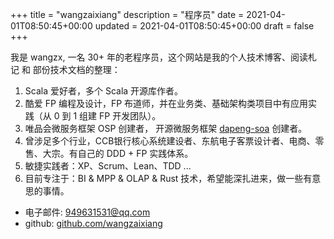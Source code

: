 +++
title = "wangzaixiang"
description = "程序员"
date = 2021-04-01T08:50:45+00:00
updated = 2021-04-01T08:50:45+00:00
draft = false
+++

我是 wangzx, 一名 30+ 年的老程序员，这个网站是我的个人技术博客、阅读札记 和 部份技术文档的整理：

1. Scala 爱好者，多个 Scala 开源库作者。
2. 酷爱 FP 编程及设计，FP 布道师，并在业务类、基础架构类项目中有应用实践（从 0 到 1 组建 FP 开发团队）。
3. 唯品会微服务框架 OSP 创建者， 开源微服务框架 [dapeng-soa](github.com/dapeng-soa) 创建者。
4. 曾涉足多个行业，CCB银行核心系统建设者、东航电子客票设计者、电商、零售、大宗。有自己的 DDD  + FP 实践体系。 
5. 敏捷实践者：XP、Scrum、Lean、TDD ... 
6. 目前专注于：BI & MPP & OLAP & Rust 技术，希望能深扎进来，做一些有意思的事情。

- 电子邮件: [949631531@qq.com](mailto:949631531@qq.com) 
- github: [github.com/wangzaixiang](github.com/wangzaixiang)